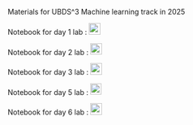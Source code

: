 Materials for UBDS^3 Machine learning track in 2025


Notebook for day 1 lab : <a href="https://colab.research.google.com/github/UBDS-3/ML_projects/blob/main/2025/00_introduction_to_numpy.ipynb"><img src="https://colab.research.google.com/assets/colab-badge.svg" height=22.5></a>

Notebook for day 2 lab : <a href="https://colab.research.google.com/github/UBDS-3/ML_projects/blob/main/2025/dimesionality reduction.ipynb"><img src="https://colab.research.google.com/assets/colab-badge.svg" height=22.5></a>

Notebook for day 3 lab : <a href="https://gitlab.com/UBDS-3/ML_projects/-/blob/main/2025/day-3-logistic-regression.ipynb"><img src="https://colab.research.google.com/assets/colab-badge.svg" height=22.5></a>

Notebook for day 5 lab : <a href="https://colab.research.google.com/github/UBDS-3/ML_projects/blob/main/2025/Trees%20and%20NN%20day%205.ipynb"><img src="https://colab.research.google.com/assets/colab-badge.svg" height=22.5></a>

Notebook for day 6 lab : <a href="https://colab.research.google.com/github/UBDS-3/ML_projects/blob/main/2025/04_convolutional-neural-networks.ipynb"><img src="https://colab.research.google.com/assets/colab-badge.svg" height=22.5></a>
